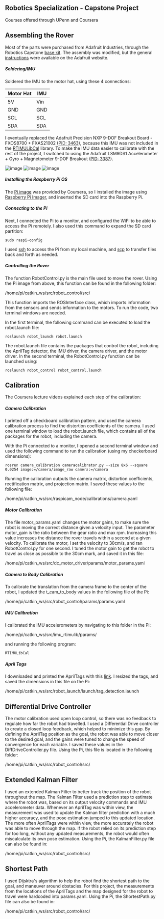 ## Robotics Specialization - Capstone Project
Courses offered through UPenn and Coursera

## Assembling the Rover
Most of the parts were purchased from Adafruit Industries, through the Robotics Capstone [base kit](https://www.adafruit.com/wishlists/402816). The assembly was modified, but the general [instructions](https://learn.adafruit.com/simple-raspberry-pi-robot/assembly) were available on the Adafruit website.

##### Soldering/IMU
Soldered the IMU to the motor hat, using these 4 connections:

| Motor Hat |	IMU |
|-----------|-----|
| 5V	      | Vin |
| GND	      | GND |
| SCL	      | SCL |
| SDA	      | SDA |

I eventually replaced the Adafruit Precision NXP 9-DOF Breakout Board - FXOS8700 + FXAS21002 ([PID: 3463](https://www.adafruit.com/product/3463)), because this IMU was not included in the [RTIMULibCal](https://github.com/RPi-Distro/RTIMULib) library. To make the IMU data easier to calibrate with the rest of the project, I switched to using the Adafruit LSM9DS1 Accelerometer + Gyro + Magnetometer 9-DOF Breakout ([PID: 3387](https://www.adafruit.com/product/3387)).

![image](https://user-images.githubusercontent.com/74683142/122626134-b36e4a00-d076-11eb-89a8-5038a8c2733d.png) ![image](https://user-images.githubusercontent.com/74683142/122626140-b9642b00-d076-11eb-9e00-1452345fa6af.png) 
![image](https://user-images.githubusercontent.com/74683142/122626145-bf5a0c00-d076-11eb-902c-6446ea38b252.png)

##### Installing the Raspberry Pi OS

The [Pi image](https://d18ky98rnyall9.cloudfront.net/_aaf798f8a9b9dc160c0540dfb59115ae_coursera_robotics_capstone_pi.zip?Expires=1624147200&Signature=BHsg1yA-QXutesEbSiDbe0YPBMxabPAY-t6O5rNgr4SZGHkHT49pOCKr5rkPhCuHMcBH5loYFGurRKMU8R~QhTawQpyp4E4AxnBZLb4Y1K~BjXoSDWNxepsC2Hr4916OZPbuk4XOqJMNbBlLLf5EedUjfv1WvXGZymkSi6kLm~g_&Key-Pair-Id=APKAJLTNE6QMUY6HBC5A) was provided by Coursera, so I installed the image using [Raspberry Pi Imager](https://www.raspberrypi.org/documentation/installation/installing-images/README.md), and inserted the SD card into the Raspberry Pi.

##### Connecting to the Pi
Next, I connected the Pi to a monitor, and configured the WiFi to be able to access the Pi remotely. I also used this command to expand the SD card partition:

`sudo raspi-config`

I used [ssh](https://www.raspberrypi.org/documentation/remote-access/ssh/README.md) to access the Pi from my local machine, and [scp](https://www.raspberrypi.org/documentation/remote-access/ssh/scp.md) to transfer files back and forth as needed.

##### Controlling the Rover
The function RobotControl.py is the main file used to move the rover. Using the Pi image from above, this function can be found in the following folder: 

/home/pi/catkin_ws/src/robot_control/src/ 

This function imports the ROSInterface class, which imports information from the sensors and sends information to the motors. To run the code, two terminal windows are needed.

In the first terminal, the following command can be executed to load the robot.launch file:

`roslaunch robot_launch robot.launch`

The robot.launch file contains the packages that control the robot, including the AprilTag detector, the IMU driver, the camera driver, and the motor driver. In the second terminal, the RobotControl.py function can be launched using:

`roslaunch robot_control robot_control.launch`

## Calibration
The Coursera lecture videos explained each step of the calibration:

##### Camera Calibration
I printed off a checkboard calibration pattern, and used the camera calibration process to find the distortion coefficients of the camera. I used one terminal window to load the robot.launch file, which contains all of the packages for the robot, including the camera. 

With the Pi connected to a monitor, I opened a second terminal window and used the following command to run the calibration (using my checkerboard dimensions):

`rosrun camera_calibration cameracalibrator.py --size 8x6 --square 0.0254 image:=/camera/image_raw camera:=/camera`

Running the calibration outputs the camera matrix, distortion coefficients, rectification matrix, and projection matrix. I saved these values to the following file:

/home/pi/catkin_ws/src/raspicam_node/calibrations/camera.yaml

##### Motor Calibration
The file motor_params.yaml changes the motor gains, to make sure the robot is moving the correct distance given a velocity input. The parameter motor_gain is the ratio between the gear ratio and max rpm. Increasing this value increases the distance the rover travels within a second at a given velocity. To calibrate the motor, I set the velocity to 30cm/s, and ran RobotControl.py for one second. I tuned the motor gain to get the robot to travel as close as possible to the 30cm mark, and saved it in this file:

/home/pi/catkin_ws/src/dc_motor_driver/params/motor_params.yaml

##### Camera to Body Calibration

To calibrate the translation from the camera frame to the center of the robot, I updated the t_cam_to_body values in the following file of the Pi:

/home/pi/catkin_ws/src/robot_control/params/params.yaml

##### IMU Calibration
I calibrated the IMU accelerometers by navigating to this folder in the Pi:

/home/pi/catkin_ws/src/imu_rtimulib/params/

and running the following program:

`RTIMULibCal`

##### April Tags
I downloaded and printed the AprilTags with this [link](https://d18ky98rnyall9.cloudfront.net/_04773bdf24b984103a66dffa51b391ec_apriltags_0_thru_15.pdf?Expires=1624147200&Signature=I1Q8Q5Nad8f0T99GlJhQjqTawnxPbdgYHD~18PEcr29UIDypEUr0RiC7alRY5fyNPxu9Ua-JTwXG49UvwQSktsvxg7AyH9nc2m5jDWDmcj8l8WPLHJHhUsOpLRqbt3ReRWCqqKlJcZpafboyEXo39BHQOT6-RxEmPGkb7ksG7hM_&Key-Pair-Id=APKAJLTNE6QMUY6HBC5A). I resized the tags, and saved the dimensions in this file on the Pi:

/home/pi/catkin_ws/src/robot_launch/launch/tag_detection.launch

## Differential Drive Controller
The motor calibration used open loop control, so there was no feedback to regulate how far the robot had travelled. I used a Differential Drive controller to create a closed loop feedback, which helped to minimize this gap. By defining the AprilTag position as the goal, the robot was able to move closer to the desired goal, and the gains were tuned to change the speed of convergence for each variable. I saved these values in the DiffDriveController.py file. Using the Pi, this file is located in the following folder:

/home/pi/catkin_ws/src/robot_control/src/

## Extended Kalman Filter
I used an extended Kalman Filter to better track the position of the robot throughout the map. The Kalman Filter used a prediction step to estimate where the robot was, based on its output velocity commands and IMU accelerometer data. Whenever an AprilTag was within view, the measurement was used to update the Kalman filter prediction with a much higher accuracy, and the pose estimation jumped to this updated location. The more often AprilTags were within view, the more accurately the robot was able to move through the map. If the robot relied on its prediction step for too long, without any updated measurements, the robot would often miscalculate its own pose estimation. Using the Pi, the KalmanFilter.py file can also be found in:

/home/pi/catkin_ws/src/robot_control/src/

## Shortest Path
I used Dijsktra's algorithm to help the robot find the shortest path to the goal, and maneuver around obstacles. For this project, the measurements from the locations of the AprilTags and the map designed for the robot to travel were hardcoded into params.yaml. Using the Pi, the ShortestPath.py file can also be found in:

/home/pi/catkin_ws/src/robot_control/src/
